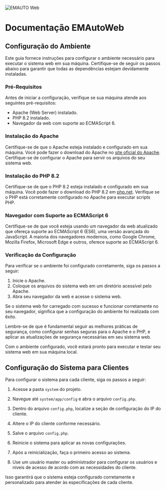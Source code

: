 ![EMAUTO Web](https://www.emsoft.inf.br/wp-content/uploads/2018/08/logo_horizontal_160x40.png)
# Documentação EMAutoWeb


## Configuração do Ambiente

Este guia fornece instruções para configurar o ambiente necessário para executar o sistema web em sua máquina. Certifique-se de seguir os passos abaixo para garantir que todas as dependências estejam devidamente instaladas.

### Pré-Requisitos

Antes de iniciar a configuração, verifique se sua máquina atende aos seguintes pré-requisitos:

- Apache (Web Server) instalado.
- PHP 8.2 instalado.
- Navegador da web com suporte ao ECMAScript 6.

### Instalação do Apache

Certifique-se de que o Apache esteja instalado e configurado em sua máquina. Você pode fazer o download do Apache no [site oficial do Apache](https://httpd.apache.org/download.cgi). Certifique-se de configurar o Apache para servir os arquivos do seu sistema web.

### Instalação do PHP 8.2

Certifique-se de que o PHP 8.2 esteja instalado e configurado em sua máquina. Você pode fazer o download do PHP 8.2 em [php.net](https://www.php.net/downloads.php). Verifique se o PHP está corretamente configurado no Apache para executar scripts PHP.

### Navegador com Suporte ao ECMAScript 6

Certifique-se de que você esteja usando um navegador da web atualizado que ofereça suporte ao ECMAScript 6 (ES6), uma versão avançada do JavaScript. A maioria dos navegadores modernos, como Google Chrome, Mozilla Firefox, Microsoft Edge e outros, oferece suporte ao ECMAScript 6.

### Verificação da Configuração

Para verificar se o ambiente foi configurado corretamente, siga os passos a seguir:

1. Inicie o Apache.
2. Coloque os arquivos do sistema web em um diretório acessível pelo Apache.
3. Abra seu navegador da web e acesse o sistema web.

Se o sistema web for carregado com sucesso e funcionar corretamente no seu navegador, significa que a configuração do ambiente foi realizada com êxito.

Lembre-se de que é fundamental seguir as melhores práticas de segurança, como configurar senhas seguras para o Apache e o PHP, e aplicar as atualizações de segurança necessárias em seu sistema web.

Com o ambiente configurado, você estará pronto para executar e testar seu sistema web em sua máquina local.



## Configuração do Sistema para Clientes

Para configurar o sistema para cada cliente, siga os passos a seguir:

1. Acesse a pasta `system` do projeto.

2. Navegue até `system/app/config` e abra o arquivo `config.php`.

3. Dentro do arquivo `config.php`, localize a seção de configuração do IP do cliente.

4. Altere o IP do cliente conforme necessário.

5. Salve o arquivo `config.php`.

6. Reinicie o sistema para aplicar as novas configurações.

7. Após a reinicialização, faça o primeiro acesso ao sistema.

8. Use um usuário master ou administrador para configurar os usuários e níveis de acesso de acordo com as necessidades do cliente.

Isso garantirá que o sistema esteja configurado corretamente e personalizado para atender às especificações de cada cliente.



